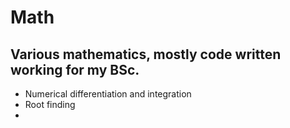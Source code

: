 # Math
Various mathematics, mostly code written working for my BSc.
- 
- Numerical differentiation and integration
- Root finding
- 
